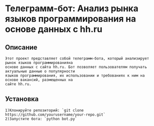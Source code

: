 # Телеграмм-бот: Анализ рынка языков программирования на основе данных с hh.ru
## Описание
    Этот проект представляет собой телеграмм-бота, который анализирует рынок языков программированияна
    основе данных с сайта hh.ru. Бот позволяет пользователям получать актуальные данные о популярности 
    языков программирования, их использовании и требованиях к ним на основе вакансий, размещенных на 
    сайте hh.ru.
## Установка
    1)Клонируйте репозиторий: `git clone https://github.com/yourusername/your-repo.git`
    2)Запустите бота: `python bot.py`